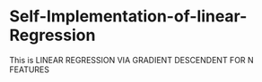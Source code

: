 # Self-Implementation-of-linear-Regression
This is LINEAR REGRESSION VIA GRADIENT DESCENDENT FOR N FEATURES
